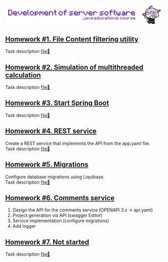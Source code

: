 ![header](misc/prew.gif)

## [Homework #1. File Content filtering utility](/fileFiltering/)
Task description [file📗](/misc/homework1.pdf)

## [Homework #2. Simulation of multithreaded calculation](/SimulationMultithreaded/)
Task description [file📗](/misc/homework2.pdf)

## [Homework #3. Start Spring Boot](/SpringBootWeb/)
Task description [file📗](/misc/homework3.pdf)

## [Homework #4. REST service](/restService/)
Create a REST service that implements the API from the app.yaml file. \
Task description [file📗](/misc/homework4.pdf)

## [Homework #5. Migrations](/Migrations/)
Configure database migrations using Liquibase. \
Task description [file📗](/misc/homework5.pdf)

## [Homework #6. Comments service](/)
1. Design the API for the comments service (OPENAPI 3.x -> api.yaml)
2. Project generation via API (swagger Editor)
3. Service implementation (configure migrations)
4. Add logger

## [Homework #7. Not started](/)
Task description [file📗](/misc/homework7.pdf)